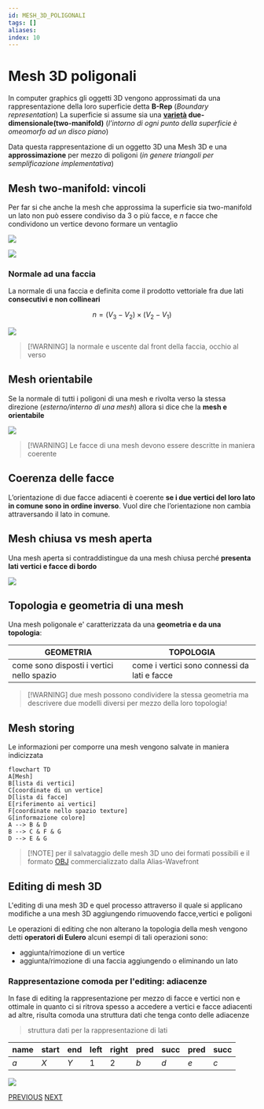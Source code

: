```yaml
---
id: MESH_3D_POLIGONALI
tags: []
aliases: 
index: 10
---
```


# Mesh 3D poligonali

In computer graphics gli oggetti 3D vengono approssimati da una rappresentazione della loro superficie detta **B-Rep** (*Boundary representation*) 
La superficie si assume sia una **[varietà](https://it.wikipedia.org/wiki/Variet%C3%A0_(geometria)) due-dimensionale(two-manifold)** (*l’intorno di ogni punto della superficie è omeomorfo ad un disco piano*)

Data questa rappresentazione di un oggetto 3D una Mesh 3D e una **approssimazione** per mezzo di poligoni (*in genere triangoli per semplificazione implementativa*)

## Mesh two-manifold: vincoli

Per far si che anche la mesh che approssima la superficie sia two-manifold un lato non può essere condiviso da 3 o più facce, e $n$ facce che condividono un vertice devono formare un ventaglio

![](computer_graphics/Pasted%20image%2020250102185820.png)

![](computer_graphics/Pasted%20image%2020250102185829.png)

### Normale ad una faccia

La normale di una faccia e definita come il prodotto vettoriale fra due lati **consecutivi e non collineari**

$$
n= (V_3 - V_2)\times(V_2 - V_1)
$$

![](computer_graphics/Pasted%20image%2020250102190013.png)

>[!WARNING] la normale e uscente dal front della faccia, occhio al verso

## Mesh orientabile

Se la normale di tutti i poligoni di una mesh e rivolta verso la stessa direzione (*esterno/interno di una mesh*) allora si dice che la **mesh e orientabile**

![](computer_graphics/Pasted%20image%2020250102190226.png)

>[!WARNING] Le facce di una mesh devono essere descritte in maniera coerente

## Coerenza delle facce

L’orientazione di due facce adiacenti è coerente **se i due vertici del loro lato in comune sono in ordine inverso**. Vuol dire che l’orientazione non cambia attraversando il lato in comune.

## Mesh chiusa vs mesh aperta

Una mesh aperta si contraddistingue da una mesh chiusa perché **presenta lati vertici e facce di bordo** 

![](computer_graphics/Pasted%20image%2020250102191003.png)

## Topologia e geometria di una mesh

Una mesh poligonale e' caratterizzata da una **geometria e da una topologia**:

| GEOMETRIA                                     | TOPOLOGIA                                    |
| --------------------------------------------- | -------------------------------------------- |
| come sono disposti i vertici nello spazio<br> | come i vertici sono connessi da lati e facce |

>[!WARNING] due mesh possono condividere la stessa geometria ma descrivere due modelli diversi per mezzo della loro topologia!

## Mesh storing

Le informazioni per comporre una mesh vengono salvate in maniera indicizzata

```mermaid
flowchart TD
A[Mesh]
B[lista di vertici]
C[coordinate di un vertice]
D[lista di facce]
E[riferimento ai vertici]
F[coordinate nello spazio texture]
G[informazione colore]
A --> B & D
B --> C & F & G
D --> E & G
```

>[!NOTE] per il salvataggio delle mesh 3D uno dei formati possibili e il formato [OBJ](https://en.wikipedia.org/wiki/Wavefront_.obj_file) commercializzato dalla Alias-Wavefront

## Editing di mesh 3D

L'editing di una mesh 3D e quel processo attraverso il quale si applicano modifiche a una mesh 3D aggiungendo rimuovendo facce,vertici e poligoni 

Le operazioni di editing che non alterano la topologia della mesh vengono detti **operatori di Eulero** alcuni esempi di tali operazioni sono:

- aggiunta/rimozione di un vertice
- aggiunta/rimozione di una faccia aggiungendo o eliminando un lato

### Rappresentazione comoda per l'editing: adiacenze

In fase di editing la rappresentazione per mezzo di facce e vertici non e ottimale in quanto ci si ritrova spesso a accedere a vertici e facce adiacenti ad altre, risulta comoda una struttura dati che tenga conto delle adiacenze

> struttura dati per la rappresentazione di lati

| name | start | end | left | right | pred | succ | pred | succ |
| ---- | ----- | --- | ---- | ----- | ---- | ---- | ---- | ---- |
| $a$  | $X$   | $Y$ | 1    | 2     | $b$  | $d$  | $e$  | $c$  |

![](computer_graphics/Pasted%20image%2020250102194324.png)

[PREVIOUS](pages/shadowing.md) [NEXT](computer_graphics/html5.md)
